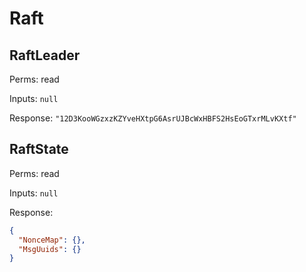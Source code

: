 # Raft

## RaftLeader

Perms: read

Inputs: `null`

Response: `"12D3KooWGzxzKZYveHXtpG6AsrUJBcWxHBFS2HsEoGTxrMLvKXtf"`

## RaftState

Perms: read

Inputs: `null`

Response:

```json
{
  "NonceMap": {},
  "MsgUuids": {}
}
```
